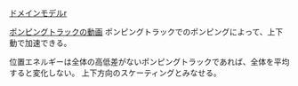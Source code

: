 [ドメインモデルr](https://github.com/koyakei/shintaido/blob/827e4467f0b5c6d52e6947ab7b66a8d9132e1c4f/src/main/kotlin/ridingSports/pumpingTrack/PumpingInPumpingTrack.kt#L9)

[ポンピングトラックの動画](https://www.youtube.com/watch?v=ibeZOSg8srw)
ポンピングトラックでのポンピングによって、上下動で加速できる。

位置エネルギーは全体の高低差がないポンピングトラックであれば、全体を平均すると変化しない。
上下方向のスケーティングとみなせる。

